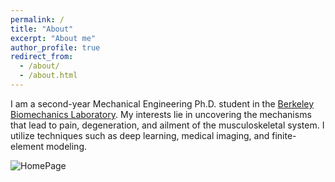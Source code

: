 ```yaml
---
permalink: /
title: "About"
excerpt: "About me"
author_profile: true
redirect_from: 
  - /about/
  - /about.html
---
```


I am a second-year Mechanical Engineering Ph.D. student in the [Berkeley Biomechanics Laboratory](https://oconnell.berkeley.edu). My interests lie in uncovering the mechanisms that lead to pain, degeneration, and ailment of the musculoskeletal system. I utilize techniques such as deep learning, medical imaging, and finite-element modeling. 

![HomePage](/images/CompressionCT.gif)
